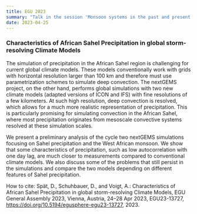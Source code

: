 ```yaml
---
title: EGU 2023
summary: "Talk in the session 'Monsoon systems in the past and present and under future climate change'"
date: 2023-04-25
---
```


### Characteristics of African Sahel Precipitation in global storm-resolving Climate Models

The simulation of precipitation in the African Sahel region is challenging for current global climate models. These models conventionally work with grids with horizontal resolution larger than 100 km and therefore must use parametrization schemes to simulate deep convection. The nextGEMS project, on the other hand, performs global simulations with two new climate models (adapted versions of ICON and IFS) with fine resolutions of a few kilometers. At such high resolution, deep convection is resolved, which allows for a much more realistic representation of precipitation. This is particularly promising for simulating convection in the African Sahel, where most precipitation originates from mesoscale convective systems resolved at these simulation scales. 

We present a preliminary analysis of the cycle two nextGEMS simulations focusing on Sahel precipitation and the West African monsoon. We show that some characteristics of precipitation, such as low autocorrelation with one day lag, are much closer to measurements compared to conventional climate models. We also discuss some of the problems that still persist in the simulations and compare the two models depending on different features of Sahel precipitation.

How to cite: Spät, D., Schuhbauer, D., and Voigt, A.: Characteristics of African Sahel Precipitation in global storm-resolving Climate Models, EGU General Assembly 2023, Vienna, Austria, 24–28 Apr 2023, EGU23-13727, https://doi.org/10.5194/egusphere-egu23-13727, 2023.